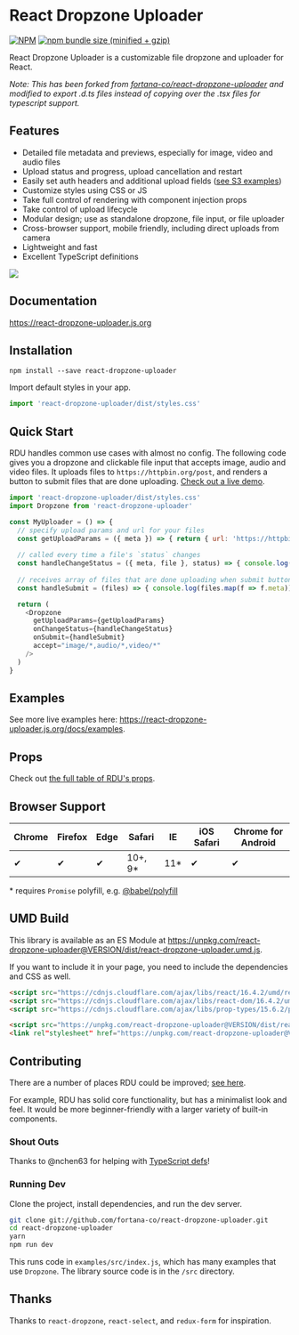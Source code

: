 # React Dropzone Uploader


[![NPM](https://img.shields.io/npm/v/react-dropzone-uploader.svg)](https://www.npmjs.com/package/react-dropzone-uploader)
[![npm bundle size (minified + gzip)](https://img.shields.io/bundlephobia/minzip/react-dropzone-uploader.svg)](https://www.npmjs.com/package/react-dropzone-uploader)

React Dropzone Uploader is a customizable file dropzone and uploader for React.

*Note: This has been forked from [fortana-co/react-dropzone-uploader](https://github.com/fortana-co/react-dropzone-uploader) and modified to export .d.ts files
instead of copying over the .tsx files for typescript support.*


## Features
- Detailed file metadata and previews, especially for image, video and audio files
- Upload status and progress, upload cancellation and restart
- Easily set auth headers and additional upload fields ([see S3 examples](https://react-dropzone-uploader.js.org/docs/s3))
- Customize styles using CSS or JS
- Take full control of rendering with component injection props
- Take control of upload lifecycle
- Modular design; use as standalone dropzone, file input, or file uploader
- Cross-browser support, mobile friendly, including direct uploads from camera
- Lightweight and fast
- Excellent TypeScript definitions

![](https://raw.githubusercontent.com/fortana-co/react-dropzone-uploader/master/rdu.gif)


## Documentation
<https://react-dropzone-uploader.js.org>


## Installation
`npm install --save react-dropzone-uploader`

Import default styles in your app.

~~~js
import 'react-dropzone-uploader/dist/styles.css'
~~~


## Quick Start
RDU handles common use cases with almost no config. The following code gives you a dropzone and clickable file input that accepts image, audio and video files. It uploads files to `https://httpbin.org/post`, and renders a button to submit files that are done uploading. [Check out a live demo](https://react-dropzone-uploader.js.org/docs/quick-start).

~~~js
import 'react-dropzone-uploader/dist/styles.css'
import Dropzone from 'react-dropzone-uploader'

const MyUploader = () => {
  // specify upload params and url for your files
  const getUploadParams = ({ meta }) => { return { url: 'https://httpbin.org/post' } }
  
  // called every time a file's `status` changes
  const handleChangeStatus = ({ meta, file }, status) => { console.log(status, meta, file) }
  
  // receives array of files that are done uploading when submit button is clicked
  const handleSubmit = (files) => { console.log(files.map(f => f.meta)) }

  return (
    <Dropzone
      getUploadParams={getUploadParams}
      onChangeStatus={handleChangeStatus}
      onSubmit={handleSubmit}
      accept="image/*,audio/*,video/*"
    />
  )
}
~~~


## Examples
See more live examples here: <https://react-dropzone-uploader.js.org/docs/examples>.


## Props
Check out [the full table of RDU's props](https://react-dropzone-uploader.js.org/docs/props).


## Browser Support
| Chrome | Firefox | Edge | Safari | IE | iOS Safari | Chrome for Android |
| --- | --- | --- | --- | --- | --- | --- |
| ✔ | ✔ | ✔ | 10+, 9\* | 11\* | ✔ | ✔ |

\* requires `Promise` polyfill, e.g. [@babel/polyfill](https://babeljs.io/docs/en/babel-polyfill)


## UMD Build
This library is available as an ES Module at <https://unpkg.com/react-dropzone-uploader@VERSION/dist/react-dropzone-uploader.umd.js>.

If you want to include it in your page, you need to include the dependencies and CSS as well.

~~~html
<script src="https://cdnjs.cloudflare.com/ajax/libs/react/16.4.2/umd/react.production.min.js"></script>
<script src="https://cdnjs.cloudflare.com/ajax/libs/react-dom/16.4.2/umd/react-dom.production.min.js"></script>
<script src="https://cdnjs.cloudflare.com/ajax/libs/prop-types/15.6.2/prop-types.min.js"></script>

<script src="https://unpkg.com/react-dropzone-uploader@VERSION/dist/react-dropzone-uploader.umd.js"></script>
<link rel"stylesheet" href="https://unpkg.com/react-dropzone-uploader@VERSION/dist/styles.css"></script>
~~~


## Contributing
There are a number of places RDU could be improved; [see here](https://github.com/fortana-co/react-dropzone-uploader/labels/help%20wanted).

For example, RDU has solid core functionality, but has a minimalist look and feel. It would be more beginner-friendly with a larger variety of built-in components.


### Shout Outs
Thanks to @nchen63 for helping with [TypeScript defs](https://github.com/fortana-co/react-dropzone-uploader/blob/master/src/Dropzone.d.ts)!


### Running Dev
Clone the project, install dependencies, and run the dev server.

~~~sh
git clone git://github.com/fortana-co/react-dropzone-uploader.git
cd react-dropzone-uploader
yarn
npm run dev
~~~

This runs code in `examples/src/index.js`, which has many examples that use `Dropzone`. The library source code is in the `/src` directory.


## Thanks
Thanks to `react-dropzone`, `react-select`, and `redux-form` for inspiration.
